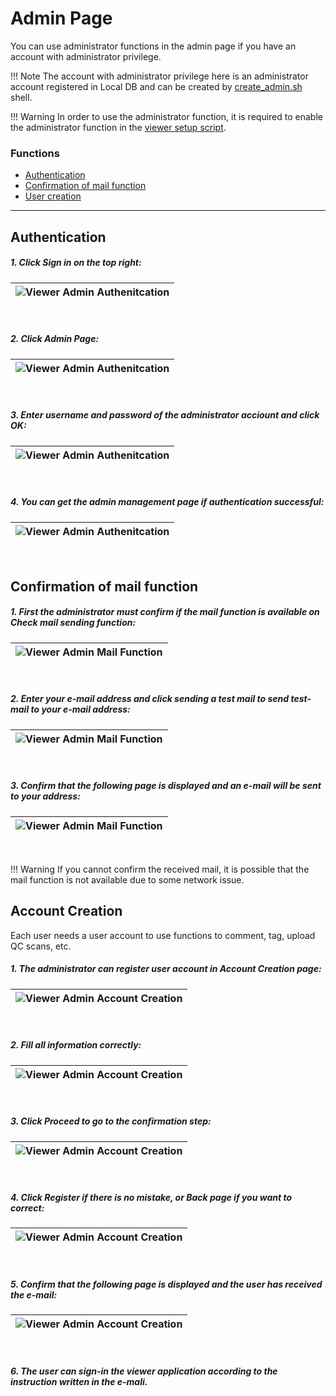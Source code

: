 # Admin Page

You can use administrator functions in the admin page if you have an account with administrator privilege.

!!! Note
    The account with administrator privilege here is an administrator account registered in Local DB
    and can be created by [create_admin.sh](../script/create_admin.md) shell.<br>

!!! Warning
    In order to use the administrator function, it is required to enable the administrator function in the [viewer setup script](../script/setup-viewer.md).

### Functions

- [Authentication](#authentication)
- [Confirmation of mail function](#confirmation-of-mail-function)
- [User creation](#user-creation)

---

## Authentication

##### 1. Click **Sign in** on the top right:

|![Viewer Admin Authenitcation](../images/viewer/admin_authenticate_1.png)|
|:-:|

<br>

##### 2. Click **Admin Page**:

|![Viewer Admin Authenitcation](../images/viewer/admin_authenticate_2.png)|
|:-:|

<br>

##### 3. Enter username and password of the administrator acciount and click **OK**:

|![Viewer Admin Authenitcation](../images/viewer/admin_authenticate_3.png)|
|:-:|

<br>

##### 4. You can get the admin management page if authentication successful:

|![Viewer Admin Authenitcation](../images/viewer/admin_authenticate_4.png)|
|:-:|

<br>

## Confirmation of mail function

##### 1. First the administrator must confirm if the mail function is available on **Check mail sending function**:

|![Viewer Admin Mail Function](../images/viewer/admin_mail_sending_1.png)|
|:-:|

<br>

##### 2. Enter your e-mail address and click **sending a test mail** to send test-mail to your e-mail address:

|![Viewer Admin Mail Function](../images/viewer/admin_mail_sending_2.png)|
|:-:|

<br>

##### 3. Confirm that the following page is displayed and an e-mail will be sent to your address:

|![Viewer Admin Mail Function](../images/viewer/admin_mail_sending_3.png)|
|:-:|

<br>

!!! Warning
    If you cannot confirm the received mail, it is possible that the mail function is not available due to some network issue.


## Account Creation

Each user needs a user account to use functions to comment, tag, upload QC scans, etc.<br>

##### 1. The administrator can register user account in **Account Creation** page:

|![Viewer Admin Account Creation](../images/viewer/admin_account_creation_1.png)|
|:-:|

<br>

##### 2. Fill all information correctly:

|![Viewer Admin Account Creation](../images/viewer/admin_account_creation_2.png)|
|:-:|

<br>

##### 3. Click **Proceed** to go to the confirmation step:

|![Viewer Admin Account Creation](../images/viewer/admin_account_creation_3.png)|
|:-:|

<br>

##### 4. Click **Register** if there is no mistake, or **Back page** if you want to correct:

|![Viewer Admin Account Creation](../images/viewer/admin_account_creation_4.png)|
|:-:|

<br>

##### 5. Confirm that the following page is displayed and the user has received the e-mail:

|![Viewer Admin Account Creation](../images/viewer/admin_account_creation_5.png)|
|:-:|

<br>

##### 6. The user can sign-in the viewer application according to the instruction written in the e-mali.
